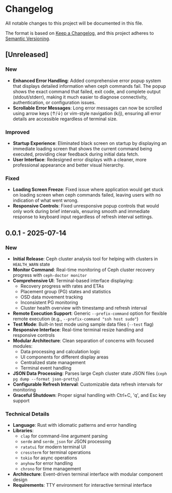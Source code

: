 # Changelog

All notable changes to this project will be documented in this file.

The format is based on [Keep a Changelog](https://keepachangelog.com/en/1.0.0/),
and this project adheres to [Semantic Versioning](https://semver.org/spec/v2.0.0.html).

## [Unreleased]

### New
- **Enhanced Error Handling**: Added comprehensive error popup system that displays detailed information when ceph commands fail. The popup shows the exact command that failed, exit code, and complete output (stdout/stderr), making it much easier to diagnose connectivity, authentication, or configuration issues.
- **Scrollable Error Messages**: Long error messages can now be scrolled using arrow keys (↑/↓) or vim-style navigation (k/j), ensuring all error details are accessible regardless of terminal size.

### Improved
- **Startup Experience**: Eliminated black screen on startup by displaying an immediate loading screen that shows the current command being executed, providing clear feedback during initial data fetch.
- **User Interface**: Redesigned error displays with a cleaner, more professional appearance and better visual hierarchy.

### Fixed
- **Loading Screen Freeze**: Fixed issue where application would get stuck on loading screen when ceph commands failed, leaving users with no indication of what went wrong.
- **Responsive Controls**: Fixed unresponsive popup controls that would only work during brief intervals, ensuring smooth and immediate response to keyboard input regardless of refresh interval settings.

## 0.0.1 - 2025-07-14

### New
- **Initial Release**: Ceph cluster analysis tool for helping with clusters in `HEALTH_WARN` state
- **Monitor Command**: Real-time monitoring of Ceph cluster recovery progress with `ceph-doctor monitor`
- **Comprehensive UI**: Terminal-based interface displaying:
  - Recovery progress with rates and ETAs
  - Placement group (PG) states and statistics
  - OSD data movement tracking
  - Inconsistent PG monitoring
  - Cluster health overview with timestamp and refresh interval
- **Remote Execution Support**: Generic `--prefix-command` option for flexible remote execution (e.g., `--prefix-command "ssh host sudo"`)
- **Test Mode**: Built-in test mode using sample data files (`--test` flag)
- **Responsive Interface**: Real-time terminal resize handling and responsive controls
- **Modular Architecture**: Clean separation of concerns with focused modules:
  - Data processing and calculation logic
  - UI components for different display areas
  - Centralized state management
  - Terminal event handling
- **JSON Data Processing**: Parses large Ceph cluster state JSON files (`ceph pg dump --format json-pretty`)
- **Configurable Refresh Interval**: Customizable data refresh intervals for monitoring
- **Graceful Shutdown**: Proper signal handling with Ctrl+C, 'q', and Esc key support

### Technical Details
- **Language**: Rust with idiomatic patterns and error handling
- **Libraries**: 
  - `clap` for command-line argument parsing
  - `serde` and `serde_json` for JSON processing
  - `ratatui` for modern terminal UI
  - `crossterm` for terminal operations
  - `tokio` for async operations
  - `anyhow` for error handling
  - `chrono` for time management
- **Architecture**: Event-driven terminal interface with modular component design
- **Requirements**: TTY environment for interactive terminal interface